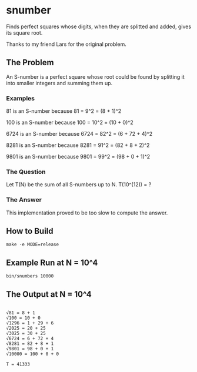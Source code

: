# snumber
Finds perfect squares whose digits, when they are splitted and added, gives its square root.

Thanks to my friend Lars for the original problem.

## The Problem

An S-number is a perfect square whose root could be found by splitting it into smaller integers and summing them up.

### Examples

81 is an S-number because 81 = 9^2 = (8 + 1)^2

100 is an S-number because 100 = 10^2 = (10 + 0)^2

6724 is an S-number because 6724 = 82^2 = (6 + 72 + 4)^2

8281 is an S-number because 8281 = 91^2 = (82 + 8 + 2)^2

9801 is an S-number because 9801 = 99^2 = (98 + 0 + 1)^2

### The Question

Let T(N) be the sum of all S-numbers up to N. T(10^(12)) = ? 

### The Answer

This implementation proved to be too slow to compute the answer.

## How to Build

```make -e MODE=release```

## Example Run at N = 10^4

```bin/snumbers 10000```

## The Output at N = 10^4

```

√81 = 8 + 1
√100 = 10 + 0
√1296 = 1 + 29 + 6
√2025 = 20 + 25
√3025 = 30 + 25
√6724 = 6 + 72 + 4
√8281 = 82 + 8 + 1
√9801 = 98 + 0 + 1
√10000 = 100 + 0 + 0

T = 41333

```


